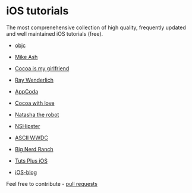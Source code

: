 # iOS tutorials

The most comprenehensive collection of high quality, frequently updated and well maintained iOS tutorials (free).

- [objc](http://www.objc.io/)

- [Mike Ash](https://www.mikeash.com/pyblog/)

- [Cocoa is my girlfriend](http://www.cimgf.com/)

- [Ray Wenderlich](http://www.raywenderlich.com)

- [AppCoda](http://www.appcoda.com/)

- [Cocoa with love](http://www.cocoawithlove.com/)

- [Natasha the robot](http://natashatherobot.com/)

- [NSHipster](http://nshipster.com/)

- [ASCII WWDC](http://asciiwwdc.com/)

- [Big Nerd Ranch](https://www.bignerdranch.com/blog/categories/ios/)

- [Tuts Plus iOS](http://code.tutsplus.com/categories/ios-sdk)

- [iOS-blog](http://ios-blog.co.uk/)

Feel free to contribute - [pull requests](https://github.com/sanketfirodiya/iOS-learning-resources/pulls)

